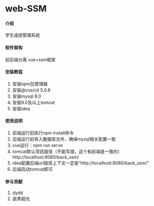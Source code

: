 # web-SSM

#### 介绍
学生成绩管理系统

#### 软件架构
前后端分离
vue+ssm框架


#### 安装教程
1. 安装npm包管理器
2. 安装@vue/cli 5.0.8
3. 安装mysql 8.0
4. 安装9.0及以上tomcat
5. 安装idea
#### 使用说明

1. 前端运行前执行npm install命令
2. 后端运行前导入数据库文件，确保mysql相关配置一致
3. vue运行：npm run serve
4. tomcat默认项目路径（不能写错，这个和前端是一致的）http://localhost:8080/back_ssm/
5. idea配置后端url路径上下文一定是“http://localhost:8080/back_ssm/”
6. 后端启动tomcat即可

#### 参与贡献

1.  dydd
2.  逾黑超光
